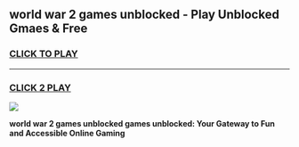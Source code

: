 
## world war 2 games unblocked - Play Unblocked Gmaes & Free
<h3>
<a href="https://news.freeplayer.one?title=world_war_2_games_unblocked&ref=23F">CLICK TO PLAY</a></h3>
<hr>

<h3>
<a href="https://news.freeplayer.one?title=world_war_2_games_unblocked&ref=23F">CLICK 2 PLAY</a>
  
</h3>

<a href="https://news.freeplayer.one?title=world_war_2_games_unblocked&ref=23F/"><img src="https://clearcache.store/games.png"></a>


**world war 2 games unblocked games unblocked: Your Gateway to Fun and Accessible Online Gaming**
